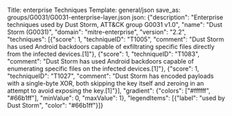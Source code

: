 Title: enterprise Techniques
Template: general/json
save_as: groups/G0031/G0031-enterprise-layer.json
json: {"description": "Enterprise techniques used by Dust Storm, ATT&CK group G0031 v1.0", "name": "Dust Storm (G0031)", "domain": "mitre-enterprise", "version": "2.2", "techniques": [{"score": 1, "techniqueID": "T1005", "comment": "Dust Storm has used Android backdoors capable of exfiltrating specific files directly from the infected devices.[1]"}, {"score": 1, "techniqueID": "T1083", "comment": "Dust Storm has used Android backdoors capable of enumerating specific files on the infected devices.[1]"}, {"score": 1, "techniqueID": "T1027", "comment": "Dust Storm has encoded payloads with a single-byte XOR, both skipping the key itself and zeroing in an attempt to avoid exposing the key.[1]"}], "gradient": {"colors": ["#ffffff", "#66b1ff"], "minValue": 0, "maxValue": 1}, "legendItems": [{"label": "used by Dust Storm", "color": "#66b1ff"}]}